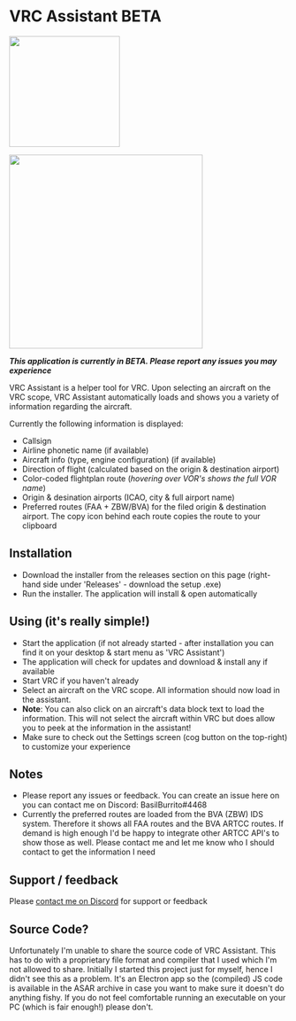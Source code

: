 # VRC Assistant BETA

<a href="https://github.com/BasBuur/vrc-assistant/releases/download/latest/VRC.Assistant.Setup.0.4.0.exe"><img src="https://user-images.githubusercontent.com/7340024/157321916-c2ecd6b9-b9d0-422f-90da-bfd5bb6bc992.png" width="200"/></a>

<img src="https://user-images.githubusercontent.com/7340024/156903274-0d016fd1-f71a-464a-9dc4-079dcddf8113.png" width="350" />

***This application is currently in BETA. Please report any issues you may experience***

VRC Assistant is a helper tool for VRC. Upon selecting an aircraft on the VRC scope, VRC Assistant automatically loads and shows you a variety of information regarding the aircraft.

Currently the following information is displayed:

* Callsign
* Airline phonetic name (if available)
* Aircraft info (type, engine configuration) (if available)
* Direction of flight (calculated based on the origin & destination airport)
* Color-coded flightplan route (*hovering over VOR's shows the full VOR name*)
* Origin & desination airports (ICAO, city & full airport name)
* Preferred routes (FAA + ZBW/BVA) for the filed origin & destination airport. The copy icon behind each route copies the route to your clipboard

## Installation
* Download the installer from the releases section on this page (right-hand side under 'Releases' - download the setup .exe)
* Run the installer. The application will install & open automatically

## Using (it's **really** simple!)
* Start the application (if not already started - after installation you can find it on your desktop & start menu as 'VRC Assistant')
* The application will check for updates and download & install any if available
* Start VRC if you haven't already
* Select an aircraft on the VRC scope. All information should now load in the assistant.
* **Note**: You can also click on an aircraft's data block text to load the information. This will not select the aircraft within VRC but does allow you to peek at the information in the assistant!
* Make sure to check out the Settings screen (cog button on the top-right) to customize your experience

## Notes
* Please report any issues or feedback. You can create an issue here on you can contact me on Discord: BasilBurrito#4468
* Currently the preferred routes are loaded from the BVA (ZBW) IDS system. Therefore it shows all FAA routes and the BVA ARTCC routes. If demand is high enough I'd be happy to integrate other ARTCC API's to show those as well. Please contact me and let me know who I should contact to get the information I need

## Support / feedback
Please [contact me on Discord](https://discordapp.com/users/290912506703118347) for support or feedback

## Source Code?
Unfortunately I'm unable to share the source code of VRC Assistant. This has to do with a proprietary file format and compiler that I used which I'm not allowed to share. Initially I started this project just for myself, hence I didn't see this as a problem. It's an Electron app so the (compiled) JS code is available in the ASAR archive in case you want to make sure it doesn't do anything fishy. If you do not feel comfortable running an executable on your PC (which is fair enough!) please don't.
